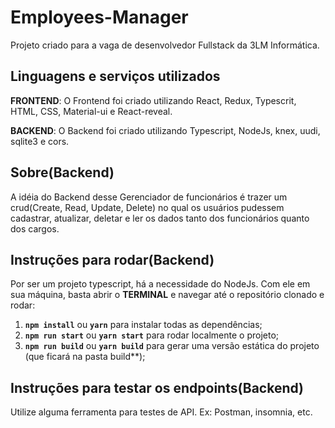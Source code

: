 # Employees-Manager
Projeto criado para a vaga de desenvolvedor Fullstack da 3LM Informática.

## Linguagens e serviços utilizados	
**FRONTEND**: O Frontend foi criado utilizando React, Redux, Typescrit, HTML, CSS, Material-ui e React-reveal.

**BACKEND**: O Backend foi criado utilizando Typescript, NodeJs, knex, uudi, sqlite3 e cors.	

## Sobre(Backend)	
A idéia do Backend desse Gerenciador de funcionários é trazer um crud(Create, Read, Update, Delete) no qual os usuários pudessem cadastrar, atualizar, deletar e ler os dados tanto dos funcionários quanto dos cargos.	

## Instruções para rodar(Backend)	
Por ser um projeto typescript, há a necessidade do NodeJs. Com ele em sua máquina, basta abrir o **TERMINAL** e navegar até o repositório clonado e rodar:	
1. **`npm install`** ou **`yarn`** para instalar todas as dependências;	
2. **`npm run start`** ou **`yarn start`** para rodar localmente o projeto;	
3. **`npm run build`** ou **`yarn build`** para gerar uma versão estática do projeto (que ficará na pasta build**);	

## Instruções para testar os endpoints(Backend)	
Utilize alguma ferramenta para testes de API. Ex: Postman, insomnia, etc.